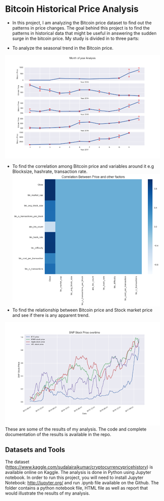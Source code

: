 
# Bitcoin Historical Price  Analysis
- In this project, I am analyzing the Bitcoin price dataset to find out the patterns in price changes. The goal behind this project is to find the patterns in historical data that might be useful in answering the sudden surge in the bitcoin price. My study is divided in to three parts:

- To analyze the seasonal trend in the Bitcoin price.

![Month-of-year analysis](https://github.com/SandhyaaGopchandani/BitcoinPriceAnalysis/blob/master/yearlymonthofyear.png
)
- To find the correlation among Bitcoin price and variables around it e.g Blocksize, hashrate, transaction rate.
![Bitcoin vs variables](https://github.com/SandhyaaGopchandani/BitcoinPriceAnalysis/blob/master/variablecorrelation.png)
- To find the relationship between Bitcoin price and Stock market price and see if there is any apparent trend.

![Bitcoin vs US Stock](https://github.com/SandhyaaGopchandani/BitcoinPriceAnalysis/blob/master/usstock.png)
These are some of the results of my analysis. The code and complete documentation of the results is available in the repo.

## Datasets and Tools

The dataset (https://www.kaggle.com/sudalairajkumar/cryptocurrencypricehistory) is available online on Kaggle. The analysis is done in Python using Jupyter notebook. In order to run this project, you will need to install Jupyter Notebook: http://jupyter.org/ and run .ipynb file available on the Github. The folder contains a python notebook file, HTML file as well as report that would illustrate the results of my analysis.
